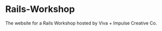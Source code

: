 Rails-Workshop
==============

The website for a Rails Workshop hosted by Viva + Impulse Creative Co. 
